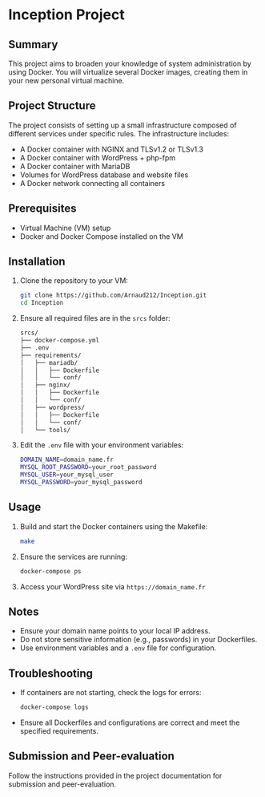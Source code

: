 # Inception Project

## Summary

This project aims to broaden your knowledge of system administration by using Docker. You will virtualize several Docker images, creating them in your new personal virtual machine.

## Project Structure

The project consists of setting up a small infrastructure composed of different services under specific rules. The infrastructure includes:

- A Docker container with NGINX and TLSv1.2 or TLSv1.3
- A Docker container with WordPress + php-fpm
- A Docker container with MariaDB
- Volumes for WordPress database and website files
- A Docker network connecting all containers

## Prerequisites

- Virtual Machine (VM) setup
- Docker and Docker Compose installed on the VM

## Installation

1. Clone the repository to your VM:
    ```sh
    git clone https://github.com/Arnaud212/Inception.git
    cd Inception
    ```

2. Ensure all required files are in the `srcs` folder:
    ```sh
    srcs/
    ├── docker-compose.yml
    ├── .env
    ├── requirements/
    │   ├── mariadb/
    │   │   ├── Dockerfile
    │   │   └── conf/
    │   ├── nginx/
    │   │   ├── Dockerfile
    │   │   └── conf/
    │   ├── wordpress/
    │   │   ├── Dockerfile
    │   │   └── conf/
    │   └── tools/
    ```

3. Edit the `.env` file with your environment variables:
    ```sh
    DOMAIN_NAME=domain_name.fr
    MYSQL_ROOT_PASSWORD=your_root_password
    MYSQL_USER=your_mysql_user
    MYSQL_PASSWORD=your_mysql_password
    ```

## Usage

1. Build and start the Docker containers using the Makefile:
    ```sh
    make
    ```

2. Ensure the services are running:
    ```sh
    docker-compose ps
    ```

3. Access your WordPress site via `https://domain_name.fr`

## Notes

- Ensure your domain name points to your local IP address.
- Do not store sensitive information (e.g., passwords) in your Dockerfiles.
- Use environment variables and a `.env` file for configuration.

## Troubleshooting

- If containers are not starting, check the logs for errors:
    ```sh
    docker-compose logs
    ```

- Ensure all Dockerfiles and configurations are correct and meet the specified requirements.

## Submission and Peer-evaluation

Follow the instructions provided in the project documentation for submission and peer-evaluation.

